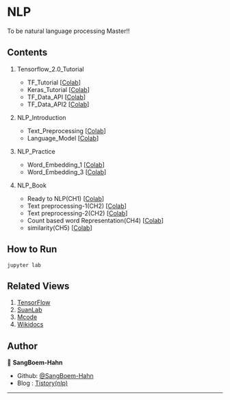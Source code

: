 # NLP
To be natural language processing Master!!


## Contents

01. Tensorflow_2.0_Tutorial
    - TF_Tutorial [[Colab](https://github.com/SangBeom-Hahn/NLP/blob/main/tf_2.0_tutorial/tensorflow_official_tutorial.ipynb)]
    - Keras_Tutorial [[Colab](https://github.com/SangBeom-Hahn/NLP/blob/main/tf_2.0_tutorial/tf%2C_keras_lecture.ipynb)]
    - TF_Data_API [[Colab](https://github.com/SangBeom-Hahn/NLP/blob/main/tf_2.0_tutorial/tf_Data_API.ipynb)]
    - TF_Data_API2 [[Colab](https://github.com/SangBeom-Hahn/NLP/blob/main/tf_2.0_tutorial/tf_data_pipeline_master.ipynb)]
    
02. NLP_Introduction
    - Text_Preprocessing [[Colab](https://github.com/SangBeom-Hahn/NLP/blob/main/metacode_introduction_to_NLP/text_preprocessing_%EC%8B%A4%EC%8A%B5.ipynb)]
    - Language_Model [[Colab](https://github.com/SangBeom-Hahn/NLP/blob/main/metacode_introduction_to_NLP/%EC%96%B8%EC%96%B4_%EB%AA%A8%EB%8D%B8_%EC%8B%A4%EC%8A%B5.ipynb)]

03. NLP_Practice
    - Word_Embedding_1 [[Colab](https://github.com/SangBeom-Hahn/NLP/blob/main/metacode_example_to_NLP/NLP_Tutorial_02_Word_Embedding_1.ipynb)]
    - Word_Embedding_3 [[Colab](https://github.com/SangBeom-Hahn/NLP/blob/main/metacode_example_to_NLP/NLP_Tutorial_03_Word_Embedding_2.ipynb)]

04. NLP_Book
    - Ready to NLP(CH1) [[Colab](https://github.com/SangBeom-Hahn/NLP/blob/main/nlp_book/1_nlp_%EC%A4%80%EB%B9%84.ipynb)]
    - Text preprocessing-1(CH2) [[Colab](https://github.com/SangBeom-Hahn/NLP/blob/main/nlp_book/2_1_%ED%85%8D%EC%8A%A4%ED%8A%B8_%EC%A0%84%EC%B2%98%EB%A6%AC.ipynb)]
    - Text preprocessing-2(CH2) [[Colab](https://github.com/SangBeom-Hahn/NLP/blob/main/nlp_book/2_2_%EB%AA%A8%EB%8D%B8%EB%A7%81_%EC%A0%84%EC%B2%98%EB%A6%AC.ipynb)]
    - Count based word Representation(CH4) [[Colab](https://github.com/SangBeom-Hahn/NLP/blob/main/nlp_book/4_%EB%8B%A8%EC%96%B4%EC%9D%98_%ED%91%9C%ED%98%84.ipynb)]
    - similarity(CH5) [[Colab](https://github.com/SangBeom-Hahn/NLP/blob/main/nlp_book/5_%EB%B2%A1%ED%84%B0%EC%9D%98_%EC%9C%A0%EC%82%AC%EB%8F%84.ipynb)]

## How to Run
```
jupyter lab
```

## Related Views

01. [TensorFlow](https://www.tensorflow.org/tutorials)
02. [SuanLab](www.suanlab.com)
03. [Mcode](https://mcode.co.kr/)
4. [Wikidocs](https://wikidocs.net/book/2155)


## Author

👤 **SangBoem-Hahn**

- Github: [@SangBoem-Hahn](https://github.com/SangBeom-Hahn)
- Blog : [Tistory(nlp)](https://hsb422.tistory.com/category/%5BAI%5D/%5B%EB%94%A5%EB%9F%AC%EB%8B%9D%28%EC%8B%AC%ED%99%94%29%5D?page=2)
---
